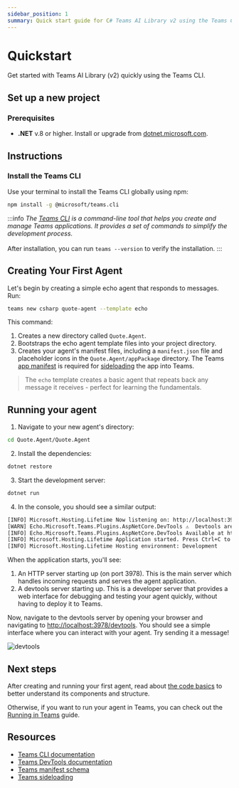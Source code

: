```yaml
---
sidebar_position: 1
summary: Quick start guide for C# Teams AI Library v2 using the Teams CLI to create and run your first .NET agent.
---
```


# Quickstart

Get started with Teams AI Library (v2) quickly using the Teams CLI.

## Set up a new project

### Prerequisites

- **.NET** v.8 or higher. Install or upgrade from [dotnet.microsoft.com](https://dotnet.microsoft.com/en-us/download).

## Instructions

### Install the Teams CLI

Use your terminal to install the Teams CLI globally using npm:


```sh
npm install -g @microsoft/teams.cli
```


:::info
_The [Teams CLI](/developer-tools/cli) is a command-line tool that helps you create and manage Teams applications. It provides a set of commands to simplify the development process._<br /><br />
After installation, you can run `teams --version` to verify the installation.
:::

## Creating Your First Agent

Let's begin by creating a simple echo agent that responds to messages. Run:


```sh
teams new csharp quote-agent --template echo
```


This command:

1. Creates a new directory called `Quote.Agent`.
2. Bootstraps the echo agent template files into your project directory.
3. Creates your agent's manifest files, including a `manifest.json` file and placeholder icons in the `Quote.Agent/appPackage` directory. The Teams [app manifest](https://learn.microsoft.com/en-us/microsoftteams/platform/resources/schema/manifest-schema) is required for [sideloading](https://learn.microsoft.com/en-us/microsoftteams/platform/concepts/deploy-and-publish/apps-upload) the app into Teams.

> The `echo` template creates a basic agent that repeats back any message it receives - perfect for learning the fundamentals.

## Running your agent

1. Navigate to your new agent's directory:


```sh
cd Quote.Agent/Quote.Agent
```


2. Install the dependencies:


```sh
dotnet restore
```


3. Start the development server:


```sh
dotnet run
```


4. In the console, you should see a similar output:


```sh
[INFO] Microsoft.Hosting.Lifetime Now listening on: http://localhost:3978
[WARN] Echo.Microsoft.Teams.Plugins.AspNetCore.DevTools ⚠️  Devtools are not secure and should not be used production environments ⚠️
[INFO] Echo.Microsoft.Teams.Plugins.AspNetCore.DevTools Available at http://localhost:3978/devtools
[INFO] Microsoft.Hosting.Lifetime Application started. Press Ctrl+C to shut down.
[INFO] Microsoft.Hosting.Lifetime Hosting environment: Development
```


When the application starts, you'll see:

1. An HTTP server starting up (on port 3978). This is the main server which handles incoming requests and serves the agent application.
2. A devtools server starting up. This is a developer server that provides a web interface for debugging and testing your agent quickly, without having to deploy it to Teams.

Now, navigate to the devtools server by opening your browser and navigating to [http://localhost:3978/devtools](http://localhost:3978/devtools). You should see a simple interface where you can interact with your agent. Try sending it a message!

![devtools](/screenshots/devtools-echo-chat.png)

## Next steps

After creating and running your first agent, read about [the code basics](code-basics) to better understand its components and structure.

Otherwise, if you want to run your agent in Teams, you can check out the [Running in Teams](running-in-teams) guide.

## Resources

- [Teams CLI documentation](/developer-tools/cli)
- [Teams DevTools documentation](/developer-tools/devtools)
- [Teams manifest schema](https://learn.microsoft.com/en-us/microsoftteams/platform/resources/schema/manifest-schema)
- [Teams sideloading](https://learn.microsoft.com/en-us/microsoftteams/platform/concepts/deploy-and-publish/apps-upload)

